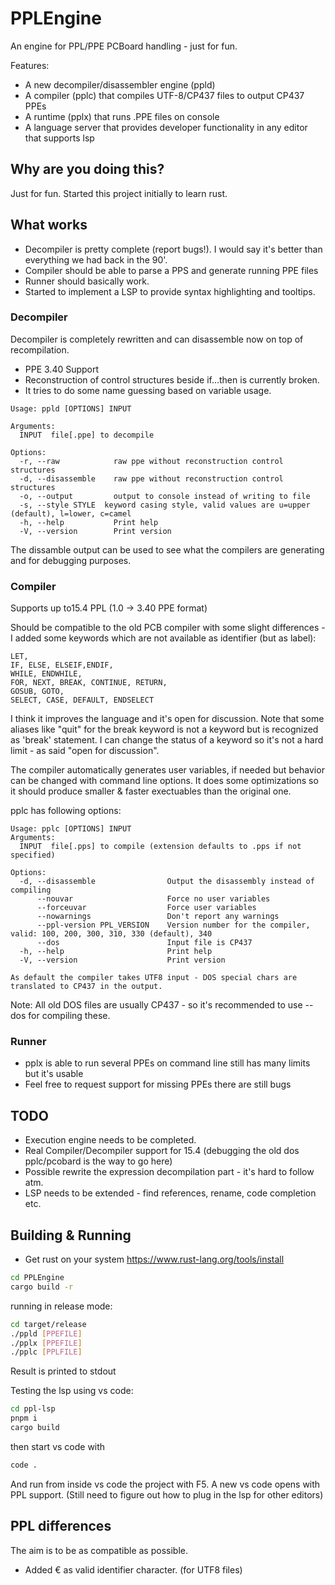 # PPLEngine

An engine for PPL/PPE PCBoard handling - just for fun.

Features:

* A new decompiler/disassembler engine (ppld)
* A compiler (pplc) that compiles UTF-8/CP437 files to output CP437 PPEs
* A runtime (pplx) that runs .PPE files on console
* A language server that provides developer functionality in any editor that supports lsp

## Why are you doing this?

Just for fun. Started this project initially to learn rust.

## What works

* Decompiler is pretty complete (report bugs!). I would say it's better than everything we had back in the 90'.
* Compiler should be able to parse a PPS and generate running PPE files
* Runner should basically work.
* Started to implement a LSP to provide syntax highlighting and tooltips.

### Decompiler

Decompiler is completely rewritten and can disassemble now on top of recompilation.

* PPE 3.40 Support
* Reconstruction of control structures beside if…then is currently broken.
* It tries to do some name guessing based on variable usage.

```text
Usage: ppld [OPTIONS] INPUT

Arguments:
  INPUT  file[.ppe] to decompile

Options:
  -r, --raw            raw ppe without reconstruction control structures
  -d, --disassemble    raw ppe without reconstruction control structures
  -o, --output         output to console instead of writing to file
  -s, --style STYLE  keyword casing style, valid values are u=upper (default), l=lower, c=camel
  -h, --help           Print help
  -V, --version        Print version
```

The dissamble output can be used to see what the compilers are generating and for debugging purposes.

### Compiler

Supports up to15.4 PPL (1.0 -> 3.40 PPE format)

Should be compatible to the old PCB compiler with some slight differences - I added some keywords which are not available as identifier (but as label):

```text
LET,
IF, ELSE, ELSEIF,ENDIF,
WHILE, ENDWHILE,
FOR, NEXT, BREAK, CONTINUE, RETURN,
GOSUB, GOTO,
SELECT, CASE, DEFAULT, ENDSELECT
```

I think it improves the language and it's open for discussion. Note that some aliases like "quit" for the break keyword is not a keyword but is recognized as 'break' statement. I can change the status of a keyword so it's not a hard limit - as said "open for discussion".

The compiler automatically generates user variables, if needed but behavior can be changed with command line options. It does some optimizations so it should produce smaller & faster exectuables than the original one.

pplc has following options:

```text
Usage: pplc [OPTIONS] INPUT
Arguments:
  INPUT  file[.pps] to compile (extension defaults to .pps if not specified)

Options:
  -d, --disassemble                Output the disassembly instead of compiling
      --nouvar                     Force no user variables
      --forceuvar                  Force user variables
      --nowarnings                 Don't report any warnings
      --ppl-version PPL_VERSION    Version number for the compiler, valid: 100, 200, 300, 310, 330 (default), 340
      --dos                        Input file is CP437
  -h, --help                       Print help
  -V, --version                    Print version

As default the compiler takes UTF8 input - DOS special chars are translated to CP437 in the output.
```

Note:  All old DOS files are usually CP437 - so it's recommended to use --dos for compiling these.

### Runner

* pplx is able to run several PPEs on command line still has many limits but it's usable
* Feel free to request support for missing PPEs there are still bugs

## TODO

* Execution engine needs to be completed.
* Real Compiler/Decompiler support for 15.4 (debugging the old dos pplc/pcobard is the way to go here)
* Possible rewrite the expression decompilation part - it's hard to follow atm.
* LSP needs to be extended - find references, rename, code completion etc.

## Building & Running

* Get rust on your system <https://www.rust-lang.org/tools/install>

```bash
cd PPLEngine
cargo build -r
```

running in release mode:

```bash
cd target/release
./ppld [PPEFILE]
./pplx [PPEFILE]
./pplc [PPLFILE]
```

Result is printed to stdout

Testing the lsp using vs code:

```bash
cd ppl-lsp
pnpm i
cargo build 
```

then start vs code with

```bash
code .
```

And run from inside vs code the project with F5. A new vs code opens with PPL support.
(Still need to figure out how to plug in the lsp for other editors)

## PPL differences

The aim is to be as compatible as possible.

* Added € as valid identifier character. (for UTF8 files)
